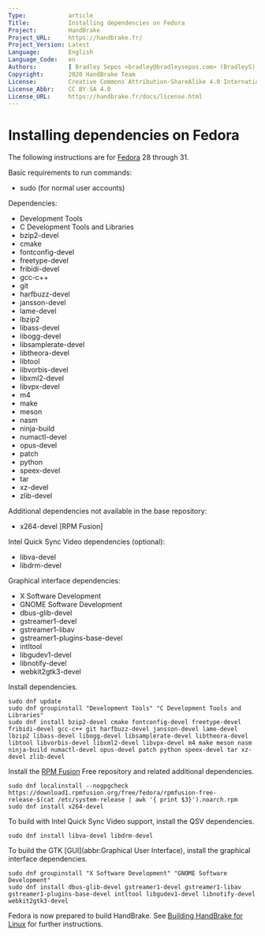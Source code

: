 ```yaml
---
Type:            article
Title:           Installing dependencies on Fedora
Project:         HandBrake
Project_URL:     https://handbrake.fr/
Project_Version: Latest
Language:        English
Language_Code:   en
Authors:         [ Bradley Sepos <bradley@bradleysepos.com> (BradleyS) ]
Copyright:       2020 HandBrake Team
License:         Creative Commons Attribution-ShareAlike 4.0 International
License_Abbr:    CC BY-SA 4.0
License_URL:     https://handbrake.fr/docs/license.html
---
```


Installing dependencies on Fedora
=================================

The following instructions are for [Fedora](https://getfedora.org) 28 through 31.

Basic requirements to run commands:

- sudo (for normal user accounts)

Dependencies:

- Development Tools
- C Development Tools and Libraries
- bzip2-devel
- cmake
- fontconfig-devel
- freetype-devel
- fribidi-devel
- gcc-c++
- git
- harfbuzz-devel
- jansson-devel
- lame-devel
- lbzip2
- libass-devel
- libogg-devel
- libsamplerate-devel
- libtheora-devel
- libtool
- libvorbis-devel
- libxml2-devel
- libvpx-devel
- m4
- make
- meson
- nasm
- ninja-build
- numactl-devel
- opus-devel
- patch
- python
- speex-devel
- tar
- xz-devel
- zlib-devel

Additional dependencies not available in the base repository:

- x264-devel [RPM Fusion]

Intel Quick Sync Video dependencies (optional):

- libva-devel
- libdrm-devel

Graphical interface dependencies:

- X Software Development
- GNOME Software Development
- dbus-glib-devel
- gstreamer1-devel
- gstreamer1-libav
- gstreamer1-plugins-base-devel
- intltool
- libgudev1-devel
- libnotify-devel
- webkit2gtk3-devel

Install dependencies.

    sudo dnf update
    sudo dnf groupinstall "Development Tools" "C Development Tools and Libraries"
    sudo dnf install bzip2-devel cmake fontconfig-devel freetype-devel fribidi-devel gcc-c++ git harfbuzz-devel jansson-devel lame-devel lbzip2 libass-devel libogg-devel libsamplerate-devel libtheora-devel libtool libvorbis-devel libxml2-devel libvpx-devel m4 make meson nasm ninja-build numactl-devel opus-devel patch python speex-devel tar xz-devel zlib-devel

Install the [RPM Fusion](http://rpmfusion.org) Free repository and related additional dependencies.

    sudo dnf localinstall --nogpgcheck https://download1.rpmfusion.org/free/fedora/rpmfusion-free-release-$(cat /etc/system-release | awk '{ print $3}').noarch.rpm
    sudo dnf install x264-devel

To build with Intel Quick Sync Video support, install the QSV dependencies.

    sudo dnf install libva-devel libdrm-devel

To build the GTK [GUI](abbr:Graphical User Interface), install the graphical interface dependencies.

    sudo dnf groupinstall "X Software Development" "GNOME Software Development"
    sudo dnf install dbus-glib-devel gstreamer1-devel gstreamer1-libav gstreamer1-plugins-base-devel intltool libgudev1-devel libnotify-devel webkit2gtk3-devel

Fedora is now prepared to build HandBrake. See [Building HandBrake for Linux](build-linux.html) for further instructions.

